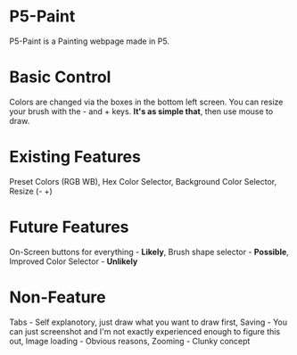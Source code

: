 # P5-Paint
P5-Paint is a Painting webpage made in P5.

# Basic Control
Colors are changed via the boxes in the bottom left screen. You can resize your brush with the - and + keys. **It's as simple that**, then use mouse to draw.

# Existing Features
Preset Colors (RGB WB),
Hex Color Selector,
Background Color Selector,
Resize (- +)

# Future Features
On-Screen buttons for everything - **Likely**,
Brush shape selector - **Possible**,
Improved Color Selector - **Unlikely**

# Non-Feature
Tabs - Self explanotory, just draw what you want to draw first,
Saving - You can just screenshot and I'm not exactly experienced enough to figure this out,
Image loading - Obvious reasons,
Zooming - Clunky concept
